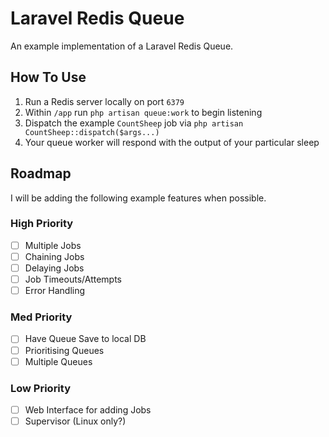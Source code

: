 # Laravel Redis Queue

An example implementation of a Laravel Redis Queue.

## How To Use

1. Run a Redis server locally on port `6379`
2. Within `/app` run `php artisan queue:work` to begin listening
3. Dispatch the example `CountSheep` job via `php artisan CountSheep::dispatch($args...)`
4. Your queue worker will respond with the output of your particular sleep

## Roadmap

I will be adding the following example features when possible.

### High Priority

- [ ] Multiple Jobs
- [ ] Chaining Jobs
- [ ] Delaying Jobs
- [ ] Job Timeouts/Attempts
- [ ] Error Handling

### Med Priority

- [ ] Have Queue Save to local DB
- [ ] Prioritising Queues
- [ ] Multiple Queues

### Low Priority

- [ ] Web Interface for adding Jobs
- [ ] Supervisor (Linux only?)
